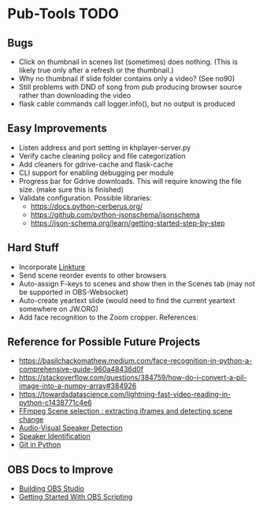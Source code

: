 # Pub-Tools TODO

## Bugs

* Click on thumbnail in scenes list (sometimes) does nothing.
  (This is likely true only after a refresh or the thumbnail.)
* Why no thumbnail if slide folder contains only a video? (See no90)
* Still problems with DND of song from pub producing browser source
  rather than downloading the video
* flask cable commands call logger.info(), but no output is produced

## Easy Improvements

* Listen address and port setting in khplayer-server.py
* Verify cache cleaning policy and file categorization
* Add cleaners for gdrive-cache and flask-cache
* CLI support for enabling debugging per module
* Progress bar for Gdrive downloads. This will require knowing the file size. (make sure this is finished)
* Validate configuration. Possible libraries:
    * https://docs.python-cerberus.org/
    * https://github.com/python-jsonschema/jsonschema
    * https://json-schema.org/learn/getting-started-step-by-step

## Hard Stuff

* Incorporate [Linkture](https://github.com/erykjj/linkture)
* Send scene reorder events to other browsers
* Auto-assign F-keys to scenes and show then in the Scenes tab (may not be supported in OBS-Websocket)
* Auto-create yeartext slide (would need to find the current yeartext somewhere on JW.ORG)
* Add face recognition to the Zoom cropper. References:

## Reference for Possible Future Projects

* https://basilchackomathew.medium.com/face-recognition-in-python-a-comprehensive-guide-960a48436d0f
* https://stackoverflow.com/questions/384759/how-do-i-convert-a-pil-image-into-a-numpy-array#384926
* https://towardsdatascience.com/lightning-fast-video-reading-in-python-c1438771c4e6
* [FFmpeg Scene selection : extracting iframes and detecting scene change](https://www.bogotobogo.com/FFMpeg/ffmpeg_thumbnails_select_scene_iframe.php)
* [Audio-Visual Speaker Detection](https://medium.com/@siddheshdeshpande/audio-visual-active-speaker-detection-on-video-for-ai-tools-dc297443f0be)
* [Speaker Identification](https://speechbrain.readthedocs.io/en/latest/tutorials/basics/what-can-i-do-with-speechbrain.html)
* [Git in Python](https://stackoverflow.com/questions/13166595/how-can-i-pull-a-remote-repository-with-gitpython#13166781)

## OBS Docs to Improve

* [Building OBS Studio](https://github.com/obsproject/obs-studio/wiki/Building-OBS-Studio)
* [Getting Started With OBS Scripting](https://github.com/obsproject/obs-studio/wiki/Getting-Started-With-OBS-Scripting)
